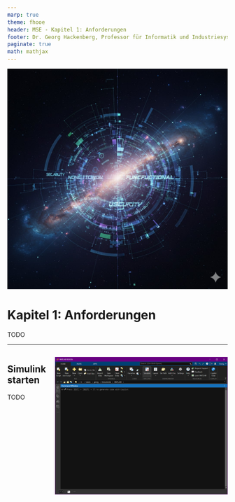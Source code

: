 ```yaml
---
marp: true
theme: fhooe
header: MSE - Kapitel 1: Anforderungen
footer: Dr. Georg Hackenberg, Professor für Informatik und Industriesysteme
paginate: true
math: mathjax
---
```


![bg right](./Titelbild.jpg)

# Kapitel 1: Anforderungen

TODO

---

<div class="columns">
<div>

## Simulink starten

TODO

</div>
<div>

![](./Simulink_starten.png)

</div>
</div>